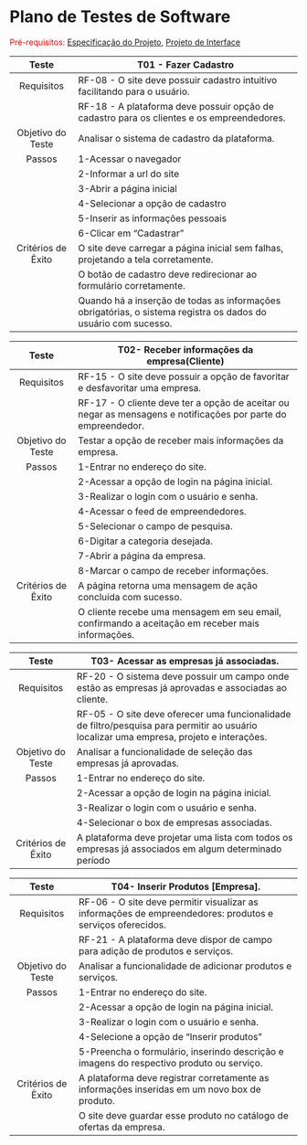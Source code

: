 # Plano de Testes de Software

<span style="color:red">Pré-requisitos: <a href="2-Especificação do Projeto.md"> Especificação do Projeto</a></span>, <a href="3-Projeto de Interface.md"> Projeto de Interface</a>

|Teste|T01 - Fazer Cadastro|
|:---:|---|
|Requisitos|RF-08 - O site deve possuir cadastro intuitivo facilitando para o usuário.|
||RF-18 - A plataforma deve possuir opção de cadastro para os clientes e os empreendedores.|
|Objetivo do Teste|Analisar o sistema de cadastro da plataforma.|
|Passos|1-Acessar o navegador|
||2-Informar a url do site|
||3-Abrir a página inicial|
||4-Selecionar a opção de cadastro|
||5-Inserir as informações pessoais|
||6-Clicar em “Cadastrar”|
|Critérios de Êxito|O site deve carregar a página inicial sem falhas, projetando a tela corretamente.|
||O botão de cadastro deve redirecionar ao formulário corretamente.|
||Quando há a inserção de todas as informações obrigatórias, o sistema registra os dados do usuário com sucesso.|

|Teste|T02- Receber informações da empresa(Cliente)|
|:---:|---|
|Requisitos|RF-15 - O site deve possuir a opção de favoritar e desfavoritar uma empresa.|
||RF-17 - O cliente deve ter a opção de aceitar ou negar as mensagens e notificações por parte do empreendedor.|
|Objetivo do Teste|Testar a opção de receber mais informações da empresa.|
|Passos|1-Entrar no endereço do site.|
||2-Acessar a opção de login na página inicial.|
||3-Realizar o login com o usuário e senha.|
||4-Acessar o feed de empreendedores.|
||5-Selecionar o campo de pesquisa.|
||6-Digitar a categoria desejada.|
||7-Abrir a página da empresa.|
||8-Marcar o campo de receber informações.|
|Critérios de Êxito|A página retorna uma mensagem de ação concluída com sucesso.|
||O cliente recebe uma mensagem em seu email, confirmando a aceitação em receber mais informações.|

|Teste|T03- Acessar as empresas já associadas.|
|:---:|---|
|Requisitos|RF-20 - O sistema deve possuir um campo onde estão as empresas já aprovadas e associadas ao cliente.|
||RF-05 - O site deve oferecer uma funcionalidade de filtro/pesquisa para permitir ao usuário localizar uma empresa, projeto e interações.|
|Objetivo do Teste|Analisar a funcionalidade de seleção das empresas já aprovadas.|
|Passos|1-Entrar no endereço do site.|
||2-Acessar a opção de login na página inicial.|
||3-Realizar o login com o usuário e senha.|
||4-Selecionar o box de empresas associadas.|
|Critérios de Êxito|A plataforma deve projetar uma lista com todos os empresas já associados em algum determinado período|

|Teste|T04- Inserir Produtos [Empresa].|
|:---:|---|
|Requisitos|RF-06 - O site deve permitir visualizar as informações de empreendedores: produtos e serviços oferecidos.|
||RF-21 - A plataforma deve dispor de campo para adição de produtos e serviços.|
|Objetivo do Teste|Analisar a funcionalidade de adicionar produtos e serviços.|
|Passos|1-Entrar no endereço do site.|
||2-Acessar a opção de login na página inicial.|
||3-Realizar o login com o usuário e senha.|
||4-Selecione a opção de “Inserir produtos”|
||5-Preencha o formulário, inserindo descrição e imagens do respectivo produto ou serviço.|
|Critérios de Êxito|A plataforma deve registrar corretamente as informações inseridas em um novo box de produto.|
||O site deve guardar esse produto no catálogo de ofertas da empresa.|
